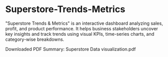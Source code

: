 # Superstore-Trends-Metrics
"Superstore Trends &amp; Metrics" is an interactive dashboard analyzing sales, profit, and product performance. It helps business stakeholders uncover key insights and track trends using visual KPIs, time-series charts, and category-wise breakdowns.


Downloaded  PDF Summary: Superstore Data visualization.pdf
